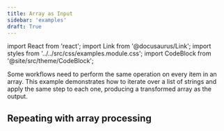 ```yaml
---
title: Array as Input
sidebar: 'examples'
draft: True
---
```


import React from 'react';
import Link from '@docusaurus/Link';
import styles from '../../src/css/examples.module.css';
import CodeBlock from '@site/src/theme/CodeBlock';

Some workflows need to perform the same operation on every item in an array. This example demonstrates how to iterate over a list of strings and apply the same step to each one, producing a transformed array as the output.

## Repeating with array processing


